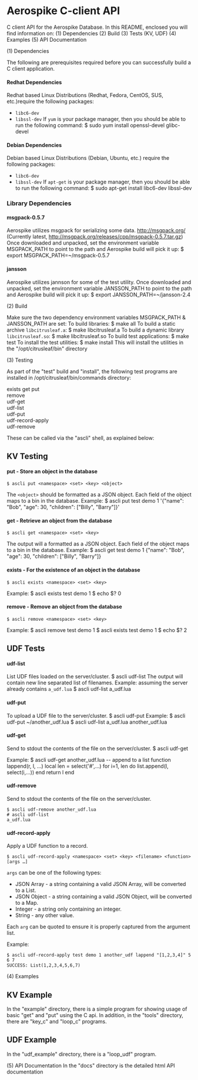 # Aerospike C-client API

C client API for the Aerospike Database.
In this README, enclosed you will find information on:
(1) Dependencies
(2) Build
(3) Tests (KV, UDF)
(4) Examples
(5) API Documentation

(1) Dependencies

The following are prerequisites required before you can successfully build a C client application. 

#### Redhat Dependencies
Redhat based Linux Distributions (Redhat, Fedora, CentOS, SUS, etc.)require the following packages:
* `libc6-dev`
* `libssl-dev`
If `yum` is your package manager, then you should be able to run the following command:
    $ sudo yum install openssl-devel glibc-devel 

#### Debian Dependencies
Debian based Linux Distributions (Debian, Ubuntu, etc.) require the following packages:
* `libc6-dev`
* `libssl-dev`
If `apt-get` is your package manager, then you should be able to run the following command:
	$ sudo apt-get install libc6-dev libssl-dev 

### Library Dependencies
#### msgpack-0.5.7
Aerospike utilizes msgpack for serializing some data. http://msgpack.org/ (Currently latest, 
http://msgpack.org/releases/cpp/msgpack-0.5.7.tar.gz) Once downloaded and unpacked, set the environment 
variable MSGPACK_PATH to point to the path and Aerospike build will pick it up:
	$ export MSGPACK_PATH=~/msgpack-0.5.7
 
#### jansson
Aerospike utilizes jannson for some of the test utility. Once downloaded and unpacked, set the 
environment variable JANSSON_PATH to point to the path and Aerospike build will pick it up:
	$ export JANSSON_PATH=~/jansson-2.4

(2) Build

Make sure the two dependency environment variables MSGPACK_PATH & JANSSON_PATH are set:
To build libraries:
	$ make all
To build a static archive `libcitrusleaf.a`:
	$ make libcitrusleaf.a
To build a dynamic library `libcitrusleaf.so`:
	$ make libcitrusleaf.so
To build test applications:
	$ make test
To install the test utilities:
	$ make install
This will install the utilities in the "/opt/citrusleaf/bin" directory

(3) Testing

As part of the "test" build and "install", the following test programs are installed in 
/opt/citrusleaf/bin/commands directory:

exists
get
put  
remove  
udf-get  
udf-list  
udf-put  
udf-record-apply  
udf-remove

These can be called via the "ascli" shell, as explained below:

## KV Testing
#### put - Store an object in the database
	$ ascli put <namespace> <set> <key> <object>
The `<object>` should be formatted as a JSON object. Each field of the object maps to a bin in the database.
Example:
	$ ascli put test demo 1 '{"name": "Bob", "age": 30, "children": ["Billy", "Barry"]}'

#### get - Retrieve an object from the database
	$ ascli get <namespace> <set> <key>
The output will a formatted as a JSON object. Each field of the object maps to a bin in the database.
Example:
	$ ascli get test demo 1
	{"name": "Bob", "age": 30, "children": ["Billy", "Barry"]}

#### exists - For the existence of an object in the database
	$ ascli exists <namespace> <set> <key>
Example:
	$ ascli exists test demo 1
	$ echo $?
	0

#### remove - Remove an object from the database
	$ ascli remove <namespace> <set> <key>
Example:
	$ ascli remove test demo 1
	$ ascli exists test demo 1
	$ echo $?
	2


## UDF Tests

#### udf-list
List UDF files loaded on the server/cluster.
	$ ascli udf-list
The output will contain new line separated list of filenames.
Example: assuming the server already contains `a_udf.lua`
	$ ascli udf-list
	a_udf.lua

#### udf-put
To upload a UDF file to the server/cluster.
	$ ascli udf-put <filepath>
Example:
	$ ascli udf-put ~/another_udf.lua
	$ ascli udf-list
	a_udf.lua
	another_udf.lua

#### udf-get
Send to stdout the contents of the file on the server/cluster.
	$ ascli udf-get <filename>
	
Example:
	$ ascli udf-get another_udf.lua
	-- append to a list
	function lappend(r, l, ...)
        local len = select('#',...)
        for i=1, len do
            list.append(l, select(i,...))
        end
		return l
	end

#### udf-remove
Send to stdout the contents of the file on the server/cluster.

	$ ascli udf-remove another_udf.lua
	# ascli udf-list
	a_udf.lua

#### udf-record-apply
Apply a UDF function to a record.

	$ ascli udf-record-apply <namespace> <set> <key> <filename> <function> [args …]

`args` can be one of the following types:

* JSON Array - a string containing a valid JSON Array, will be converted to a List.
* JSON Object - a string containing a valid JSON Object, will be converted to a Map.
* Integer - a string only containing an integer.
* String - any other value.

Each `arg` can be quoted to ensure it is properly captured from the argument list.

Example:

	$ ascli udf-record-apply test demo 1 another_udf lappend "[1,2,3,4]" 5 6 7
	SUCCESS: List(1,2,3,4,5,6,7)

(4) Examples

## KV Example
In the "example" directory, there is a simple program for showing usage of basic "get" and "put" using the C api.
In addition, in the "tools" directory, there are "key_c" and "loop_c" programs.

## UDF Example
In the "udf_example" directory, there is a "loop_udf" program.

(5) API Documentation
In the "docs" directory is the detailed html API documentation

